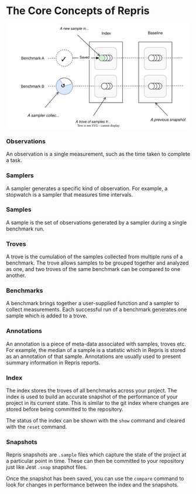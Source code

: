 # The Core Concepts of Repris

![concepts](./concepts.drawio.svg)

### Observations

An observation is a single measurement, such as the time taken to complete a task.

### Samplers

A sampler generates a specific kind of observation. For example, a stopwatch is a sampler that measures time intervals.

### Samples

A sample is the set of observations generated by a sampler during a single benchmark run.

### Troves

A trove is the cumulation of the samples collected from multiple runs of a benchmark. The trove allows samples to be grouped together and analyzed as one, and two troves of the same benchmark can be compared to one another.

### Benchmarks

A benchmark brings together a user-supplied function and a sampler to collect measurements. Each successful run of a benchmark generates one sample which is added to a trove.

### Annotations

An annotation is a piece of meta-data associated with samples, troves etc. For example, the median of a sample is a statistic which in Repris is stored as an annotation of that sample. Annotations are usually used to present summary information in Repris reports.

### Index

The index stores the troves of all benchmarks across your project. The index is used to build an accurate snapshot of the performance of your project in its current state. This is similar to the git index where changes are stored before being committed to the repository.

The status of the index can be shown with the `show` command and cleared with the `reset` command.

### Snapshots

Repris snapshots are `.sample` files which capture the state of the project at a particular point in time. These can then be committed to your repository just like Jest `.snap` snapshot files.

Once the snapshot has been saved, you can use the `compare` command to look for changes in performance between the index and the snapshots.
